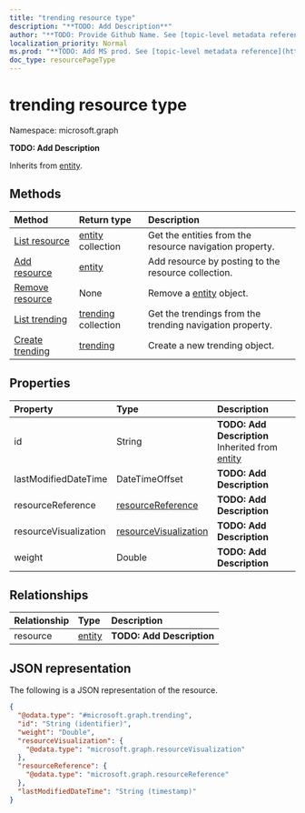 ```yaml
---
title: "trending resource type"
description: "**TODO: Add Description**"
author: "**TODO: Provide Github Name. See [topic-level metadata reference](https://msgo.azurewebsites.net/add/document/guidelines/metadata.html#topic-level-metadata)**"
localization_priority: Normal
ms.prod: "**TODO: Add MS prod. See [topic-level metadata reference](https://msgo.azurewebsites.net/add/document/guidelines/metadata.html#topic-level-metadata)**"
doc_type: resourcePageType
---
```


# trending resource type


Namespace: microsoft.graph

**TODO: Add Description**


Inherits from [entity](../resources/entity.md).

## Methods
|Method|Return type|Description|
|:---|:---|:---|
|[List resource](../api/trending-list-resource.md)|[entity](../resources/entity.md) collection|Get the entities from the resource navigation property.|
|[Add resource](../api/trending-post-resource.md)|[entity](../resources/entity.md)|Add resource by posting to the resource collection.|
|[Remove resource](../api/trending-delete-resource.md)|None|Remove a [entity](../resources/entity.md) object.|
|[List trending](../api/officegraphinsights-list-trending.md)|[trending](../resources/trending.md) collection|Get the trendings from the trending navigation property.|
|[Create trending](../api/officegraphinsights-post-trending.md)|[trending](../resources/trending.md)|Create a new trending object.|

## Properties
|Property|Type|Description|
|:---|:---|:---|
|id|String|**TODO: Add Description** Inherited from [entity](../resources/entity.md)|
|lastModifiedDateTime|DateTimeOffset|**TODO: Add Description**|
|resourceReference|[resourceReference](../resources/resourcereference.md)|**TODO: Add Description**|
|resourceVisualization|[resourceVisualization](../resources/resourcevisualization.md)|**TODO: Add Description**|
|weight|Double|**TODO: Add Description**|

## Relationships
|Relationship|Type|Description|
|:---|:---|:---|
|resource|[entity](../resources/entity.md)|**TODO: Add Description**|

## JSON representation
The following is a JSON representation of the resource.
<!-- {
  "blockType": "resource",
  "keyProperty": "id",
  "@odata.type": "microsoft.graph.trending",
  "baseType": "microsoft.graph.entity",
  "openType": false
}
-->
``` json
{
  "@odata.type": "#microsoft.graph.trending",
  "id": "String (identifier)",
  "weight": "Double",
  "resourceVisualization": {
    "@odata.type": "microsoft.graph.resourceVisualization"
  },
  "resourceReference": {
    "@odata.type": "microsoft.graph.resourceReference"
  },
  "lastModifiedDateTime": "String (timestamp)"
}
```

